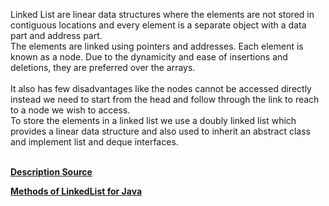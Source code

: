 <p> Linked List are linear data structures where the elements are not stored in contiguous locations and every element is a separate object with a data part and address part. <br> 
The elements are linked using pointers and addresses. Each element is known as a node. Due to the dynamicity and ease of insertions and deletions, they are preferred over the arrays.<br> <br>
   It also has few disadvantages like the nodes cannot be accessed directly instead we need to start from the head and follow through the link to reach to a node we wish to access. <br>
To store the elements in a linked list we use a doubly linked list which provides a linear data structure and also used to inherit an abstract class and implement list and deque interfaces. <br> <br>

 </p>
<b> <a href="https://www.geeksforgeeks.org/">Description Source</a> </b>   

<b> <a href="https://github.com/tbayzin/Simple-Data-Structures-Usage/blob/master/Classes-Samples/LinkedList/MethodsOfLinkedList.java/">Methods of LinkedList for Java</a> </b>   

